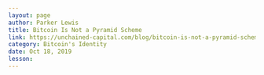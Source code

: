 ```yaml
---
layout: page
author: Parker Lewis
title: Bitcoin Is Not a Pyramid Scheme
link: https://unchained-capital.com/blog/bitcoin-is-not-a-pyramid-scheme/
category: Bitcoin's Identity
date: Oct 18, 2019
lesson: 
---
```

